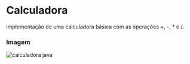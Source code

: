 # Calculadora

 implementação de uma calculadora básica com as operações +, -, * e /. 
 
 ### Imagem 
 
 ![calculadora java](https://user-images.githubusercontent.com/38968106/117393043-9ff19000-aec9-11eb-90b7-ec1d6761a94f.PNG)
